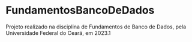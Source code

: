 # FundamentosBancoDeDados
Projeto realizado na disciplina de Fundamentos de Banco de Dados, pela Universidade Federal do Ceará, em 2023.1
